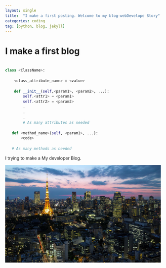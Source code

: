 ```yaml
---
layout: single
title:  "I make a first posting. Welcome to my blog-webDevelope Story"
categories: coding
tag: [python, blog, jekyll]
---
```


# I make a first blog

```python

class <ClassName>:

    <class_attribute_name> = <value>

    def __init__(self,<param1>, <param2>, ...):
        self.<attr1> = <param1>
        self.<attr2> = <param2>
        .
        .
        .
        # As many attributes as needed
    
   def <method_name>(self, <param1>, ...):
       <code>
       
   # As many methods as needed

```


I trying to make a My developer Blog.

![Japan-capital-Tokyo-city-lights-tower-houses-skyscrapers-dusk_1920x1200](../images/Japan-capital-Tokyo-city-lights-tower-houses-skyscrapers-dusk_1920x1200.jpg)
